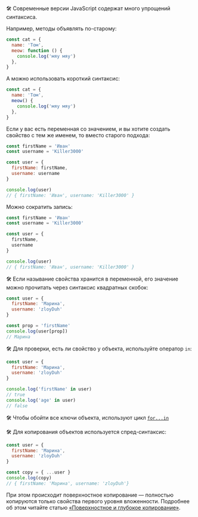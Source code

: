 🛠 Современные версии JavaScript содержат много упрощений синтаксиса.

Например, методы объявлять по-старому:

```js
const cat = {
  name: 'Том',
  meow: function () {
    console.log('мяу мяу')
  },
}
```

А можно использовать короткий синтаксис:

```js
const cat = {
  name: 'Том',
  meow() {
    console.log('мяу мяу')
  },
}
```

Если у вас есть переменная со значением, и вы хотите создать свойство с тем же именем, то вместо старого подхода:

```js
const firstName = 'Иван'
const username = 'Killer3000'

const user = {
  firstName: firstName,
  username: username
}

console.log(user)
// { firstName: 'Иван', username: 'Killer3000' }
```

Можно сократить запись:

```js
const firstName = 'Иван'
const username = 'Killer3000'

const user = {
  firstName,
  username
}

console.log(user)
// { firstName: 'Иван', username: 'Killer3000' }
```

🛠 Если называние свойства хранится в переменной, его значение можно прочитать через синтаксис квадратных скобок:

```js
const user = {
  firstName: 'Марина',
  username: 'zloyDuh'
}

const prop = 'firstName'
console.log(user[prop])
// Марина
```

🛠 Для проверки, есть ли свойство у объекта, используйте оператор `in`:

```js
const user = {
  firstName: 'Марина',
  username: 'zloyDuh'
}

console.log('firstName' in user)
// true
console.log('age' in user)
// false
```

🛠 Чтобы обойти все ключи объекта, используют цикл [`for...in`](/js/for-in/)

🛠 Для копирования объектов используется спред-синтаксис:

```js
const user = {
  firstName: 'Марина',
  username: 'zloyDuh'
}

const copy = { ...user }
console.log(copy)
// { firstName: 'Марина', username: 'zloyDuh'}
```

При этом происходит поверхностное копирование — полностью копируются только свойства первого уровня вложенности. Подробнее об этом читайте статью [«Поверхностное и глубокое копирование»](/js/shallow-or-deep-clone/).
